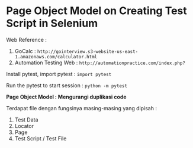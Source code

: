 # Page Object Model on Creating Test Script in Selenium

Web Reference : 
1. GoCalc : `http://gointerview.s3-website-us-east-1.amazonaws.com/calculator.html`
2. Automation Testing Web : `http://automationpractice.com/index.php?`

Install pytest, import pytest : 
`import pytest` 

Run the pytest to start session : 
`python -m pytest`

**Page Object Model : Mengurangi duplikasi code**

Terdapat file dengan fungsinya masing-masing yang dipisah : 
1. Test Data
2. Locator
3. Page 
4. Test Script / Test File